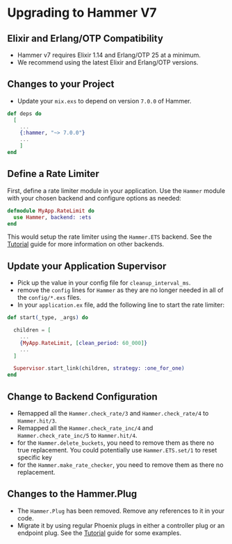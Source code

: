 # Upgrading to Hammer V7

## Elixir and Erlang/OTP Compatibility

* Hammer v7 requires Elixir 1.14 and Erlang/OTP 25 at a minimum.
* We recommend using the latest Elixir and Erlang/OTP versions.

## Changes to your Project

* Update your `mix.exs` to depend on version `7.0.0` of Hammer.

```elixir
def deps do
  [
    ...
    {:hammer, "~> 7.0.0"}
    ...
    ]
end
```

## Define a Rate Limiter

First, define a rate limiter module in your application. Use the `Hammer` module with your chosen backend and configure options as needed:

```elixir
defmodule MyApp.RateLimit do
  use Hammer, backend: :ets
end
```

This would setup the rate limiter using the `Hammer.ETS` backend. See the [Tutorial](./Tutorial.md) guide for more information on other backends.

## Update your Application Supervisor

* Pick up the value in your config file for `cleanup_interval_ms`.
* remove the `config` lines for `Hammer` as they are no longer needed in all of the `config/*.exs` files.
* In your `application.ex` file, add the following line to start the rate limiter:

```elixir
def start(_type, _args) do

  children = [
    ...
    {MyApp.RateLimit, [clean_period: 60_000]}
    ...
  ]

  Supervisor.start_link(children, strategy: :one_for_one)
end
```

## Change to Backend Configuration

* Remapped all the  `Hammer.check_rate/3` and  `Hammer.check_rate/4` to `Hammer.hit/3`.
* Remapped all the  `Hammer.check_rate_inc/4` and  `Hammer.check_rate_inc/5` to `Hammer.hit/4`.
* for the `Hammer.delete_buckets`, you need to remove them as there no true replacement. You could potentially use `Hammer.ETS.set/1` to reset specific key
* for the `Hammer.make_rate_checker`, you need to remove them as there no replacement.

## Changes to the Hammer.Plug

* The `Hammer.Plug` has been removed. Remove any references to it in your code.
* Migrate it by using regular Phoenix plugs in either a controller plug or an endpoint plug. See the [Tutorial](./Tutorial.md) guide for some examples.
